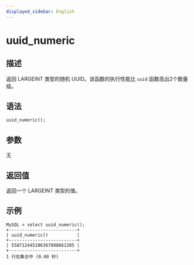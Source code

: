 ```yaml
---
displayed_sidebar: English
---
```


# uuid_numeric

## 描述

返回 LARGEINT 类型的随机 UUID。该函数的执行性能比 `uuid` 函数高出2个数量级。

## 语法

```Haskell
uuid_numeric();
```

## 参数

无

## 返回值

返回一个 LARGEINT 类型的值。

## 示例

```Plain
MySQL > select uuid_numeric();
+--------------------------+
| uuid_numeric()           |
+--------------------------+
| 558712445286367898661205 |
+--------------------------+
1 行在集合中 (0.00 秒)
```